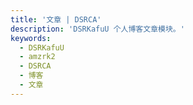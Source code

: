 ```yaml
---
title: '文章 | DSRCA'
description: 'DSRKafuU 个人博客文章模块。'
keywords:
  - DSRKafuU
  - amzrk2
  - DSRCA
  - 博客
  - 文章
---
```

